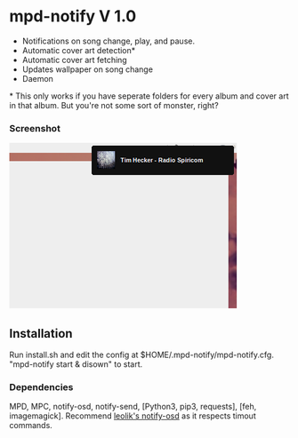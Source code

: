 # mpd-notify V 1.0
+ Notifications on song change, play, and pause.
+ Automatic cover art detection\*
+ Automatic cover art fetching
+ Updates wallpaper on song change
+ Daemon

\* This only works if you have seperate folders for every album and cover art in that album. But you're not some sort of monster, right?

### Screenshot
![Screenshot](screenshots/screenshot1.png?raw=true)

## Installation
Run install.sh and edit the config at $HOME/.mpd-notify/mpd-notify.cfg. "mpd-notify start & disown" to start.

### Dependencies
MPD, MPC, notify-osd, notify-send, [Python3, pip3, requests], [feh, imagemagick]. Recommend <a href="https://launchpad.net/~leolik/+ archive/ubuntu/leolik">leolik's notify-osd</a> as it respects timout commands.
